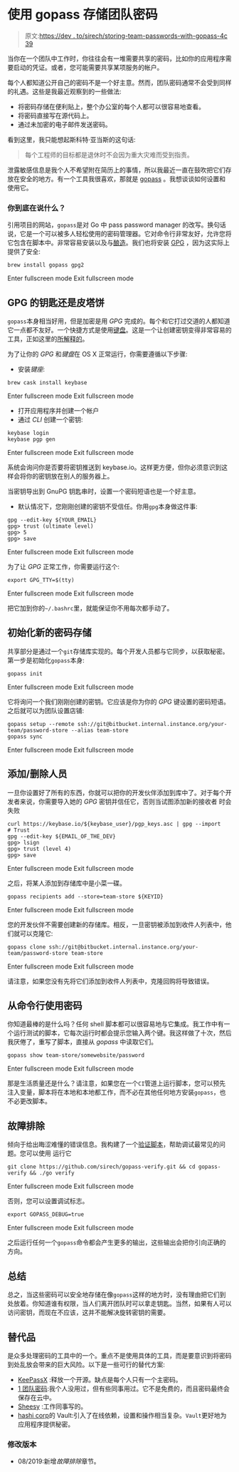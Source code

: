 # 使用 gopass 存储团队密码

> 原文:[https://dev . to/sirech/storing-team-passwords-with-gopass-4c 39](https://dev.to/sirech/storing-team-passwords-with-gopass-4c39)

当你在一个团队中工作时，你往往会有一堆需要共享的密码，比如你的应用程序需要启动的凭证。或者，您可能需要共享某项服务的帐户。

每个人都知道公开自己的密码不是一个好主意。然而，团队密码通常不会受到同样的礼遇。这些是我最近观察到的一些做法:

*   将密码存储在便利贴上，整个办公室的每个人都可以很容易地查看。
*   将密码直接写在源代码上。
*   通过未加密的电子邮件发送密码。

看到这里，我只能想起斯科特·亚当斯的这句话:

> 每个工程师的目标都是退休时不会因为重大灾难而受到指责。

泄露敏感信息是我个人不希望附在简历上的事情，所以我最近一直在鼓吹把它们存放在安全的地方。有一个工具我很喜欢，那就是 [gopass](https://github.com/justwatchcom/gopass) 。我想谈谈如何设置和使用它。

### 你到底在说什么？

引用项目的网站，`gopass`是对 Go 中 pass password manager 的改写。换句话说，它是一个可以被多人轻松使用的密码管理器。它对命令行非常友好，允许您将它包含在脚本中。非常容易安装以及与[酿造](https://brew.sh/)。我们也将安装 [GPG](https://www.gnupg.org/) ，因为这实际上提供了安全:

```
brew install gopass gpg2 
```

Enter fullscreen mode Exit fullscreen mode

## GPG 的钥匙还是皮塔饼

`gopass`本身相当好用，但是加密是用 *GPG* 完成的。每个和它打过交道的人都知道它一点都不友好。一个快捷方式是使用[键盘](https://keybase.io/)。这是一个让创建密钥变得非常容易的工具，正如这里的[所解释的](https://github.com/pstadler/keybase-gpg-github)。

为了让你的 *GPG* 和*键盘*在 OS X 正常运行，你需要遵循以下步骤:

*   安装*键座*:

```
brew cask install keybase 
```

Enter fullscreen mode Exit fullscreen mode

*   打开应用程序并创建一个帐户
*   通过 *CLI* 创建一个密钥:

```
keybase login
keybase pgp gen 
```

Enter fullscreen mode Exit fullscreen mode

系统会询问你是否要将密钥推送到 keybase.io。这样更方便，但你必须意识到这样会将你的密钥放在别人的服务器上。

当密钥导出到 GnuPG 钥匙串时，设置一个密码短语也是一个好主意。

*   默认情况下，您刚刚创建的密钥不受信任。你用`gpg`本身做这件事:

```
gpg --edit-key ${YOUR_EMAIL}
gpg> trust (ultimate level)
gpg> 5
gpg> save 
```

Enter fullscreen mode Exit fullscreen mode

为了让 *GPG* 正常工作，你需要运行这个:

```
export GPG_TTY=$(tty) 
```

Enter fullscreen mode Exit fullscreen mode

把它加到你的`~/.bashrc`里，就能保证你不用每次都手动了。

## 初始化新的密码存储

共享部分是通过一个`git`存储库实现的。每个开发人员都与它同步，以获取秘密。第一步是初始化`gopass`本身:

```
gopass init 
```

Enter fullscreen mode Exit fullscreen mode

它将询问一个我们刚刚创建的密钥。它应该是你为你的 *GPG* 键设置的密码短语。之后就可以为团队设置店铺:

```
gopass setup --remote ssh://git@bitbucket.internal.instance.org/your-team/password-store --alias team-store
gopass sync 
```

Enter fullscreen mode Exit fullscreen mode

## 添加/删除人员

一旦你设置好了所有的东西，你就可以把你的开发伙伴添加到库中了。对于每个开发者来说，你需要导入她的 *GPG* 密钥并信任它，否则当试图添加新的接收者
时会失败

```
curl https://keybase.io/${keybase_user}/pgp_keys.asc | gpg --import
# Trust
gpg --edit-key ${EMAIL_OF_THE_DEV}
gpg> lsign
gpg> trust (level 4)
gpg> save 
```

Enter fullscreen mode Exit fullscreen mode

之后，将某人添加到存储库中是小菜一碟。

```
gopass recipients add --store=team-store ${KEYID} 
```

Enter fullscreen mode Exit fullscreen mode

您的开发伙伴不需要创建新的存储库。相反，一旦密钥被添加到收件人列表中，他们就可以克隆它:

```
gopass clone ssh://git@bitbucket.internal.instance.org/your-team/password-store team-store 
```

Enter fullscreen mode Exit fullscreen mode

请注意，如果您没有先将它们添加到收件人列表中，克隆回购将导致错误。

## 从命令行使用密码

你知道最棒的是什么吗？任何 shell 脚本都可以很容易地与它集成。我工作中有一个运行测试的脚本，它每次运行时都会提示您输入两个键。我这样做了十次，然后我厌倦了，重写了脚本，直接从 *gopass* 中读取它们。

```
gopass show team-store/somewebsite/password 
```

Enter fullscreen mode Exit fullscreen mode

那是生活质量还是什么？请注意，如果您在一个`CI`管道上运行脚本，您可以预先注入变量，脚本将在本地和本地都工作，而不必在其他任何地方安装`gopass`，也不必更改脚本。

## 故障排除

倾向于给出晦涩难懂的错误信息。我构建了一个[验证脚本](https://github.com/sirech/gopass-verify)，帮助调试最常见的问题。您可以使用
运行它

```
git clone https://github.com/sirech/gopass-verify.git && cd gopass-verify && ./go verify 
```

Enter fullscreen mode Exit fullscreen mode

否则，您可以设置调试标志。

```
export GOPASS_DEBUG=true 
```

Enter fullscreen mode Exit fullscreen mode

之后运行任何一个`gopass`命令都会产生更多的输出，这些输出会把你引向正确的方向。

## 总结

总之，当这些密码可以安全地存储在像`gopass`这样的地方时，没有理由把它们到处放着。你知道谁有权限，当人们离开团队时可以拿走钥匙。当然，如果有人可以访问密钥，而现在不应该，这并不能解决旋转密钥的需要。

## 替代品

是众多处理密码的工具中的一个。重点不是使用具体的工具，而是要意识到将密码到处乱放会带来的巨大风险。以下是一些可行的替代方案:

*   [KeePassX](https://www.keepassx.org/) :释放一个开源。缺点是每个人只有一个主密码。
*   [1 团队密码](https://1password.com/teams/):我个人没用过，但有些同事用过。它不是免费的，而且密码最终会保存在云中。
*   [Sheesy](https://github.com/share-secrets-safely/cli) :工作同事写的。
*   [hashi corp](https://www.vaultproject.io/)的 Vault:引入了在线依赖，设置和操作相当复杂。`Vault`更好地为应用程序提供秘密。

### 修改版本

*   08/2019:新增*故障排除*章节。